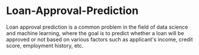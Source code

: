 # Loan-Approval-Prediction
Loan approval prediction is a common problem in the field of data science and machine learning, where the goal is to predict whether a loan will be approved or not based on various factors such as applicant's income, credit score, employment history, etc.
